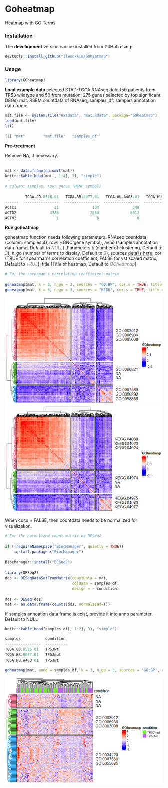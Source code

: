 # **Goheatmap**
Heatmap with GO Terms

### Installation

The **development** version can be installed from GitHub using:

``` r
devtools::install_github("ilwookkim/GOheatmap")
```

### Usage

``` r
library(GOheatmap)
```

**Load example data**
selected STAD-TCGA RNAseq data (50 patients from TP53 wildtype and 50 from mutation; 275 genes selected by top significant DEGs) mat: RSEM countdata of RNAseq, samples_df: samples annotation data frame

``` r 
mat.file <- system.file("extdata", "mat.Rdata", package="GOheatmap")
load(mat.file)
ls()
```

``` r
[1] "mat"        "mat.file"   "samples_df"
```
**Pre-treatment**

Remove NA, if necessary.

``` r

mat <- data.frame(na.omit(mat))
knitr::kable(head(mat[, 1:4], 3), "simple")

# column: samples, row: genes (HGNC symbol)

         TCGA.CD.8536.01   TCGA.BR.8077.01   TCGA.HU.A4G3.01   TCGA.HU.A4H4.01
------  ----------------  ----------------  ----------------  ----------------
ACTC1                 31               104               349                37
ACTG2               4385              2080              6012              1236
ACTN2                  1                 6                 0                 1
```

**Run goheatmap**

goheatmap function needs following parameters. 
RNAseq countdata (column: samples ID, row: HGNC gene symbol), anno (samples annotation data frame, Default to <span style="color:grey">*NULL*</span>) ,Parameters k (number of clustering, Default to <span style="color:grey">*3*</span>), n_go (number of terms to display, Default to <span style="color:grey">*3*</span>), sources [details here](https://biit.cs.ut.ee/gprofiler/page/apis), cor (TRUE for spearman's correlation coefficient, FALSE for vst scaled matrix, Default to <span style="color:grey">*TRUE*</span>), title (Title of heatmap, Default to <span style="color:grey">*GOheatmap*</span>)


``` r
# For the spearman's correlation coefficient matrix

goheatmap(mat, k = 3, n_go = 3, sources = "GO:BP", cor.s = TRUE, title = "GOheatmap")
goheatmap(mat, k = 3, n_go = 3, sources = "KEGG", cor.s = TRUE, title = "GOheatmap")
```

<img src="inst/extdata/example_go.bp.png"/>
<img src="inst/extdata/example_kegg.png"/>


When cor.s = FALSE, then countdata needs to be normalized for visualization.

``` r
# For the normalized count matrix by DESeq2

if (!requireNamespace("BiocManager", quietly = TRUE))
    install.packages("BiocManager")

BiocManager::install("DESeq2")

library(DESeq2)
dds <- DESeqDataSetFromMatrix(countData = mat,
                              colData = samples_df,
                              design = ~ condition)

dds <- DESeq(dds)
mat <- as.data.frame(counts(dds, normalized=T))
```
If samples annoation data frame is exist, provide it into anno parameter. Default to NULL

```r
knitr::kable(head(samples_df[, 1:2], 3), "simple")
```

```r
samples           condition 
----------------  ----------
TCGA.CD.8536.01   TP53wt    
TCGA.BR.8077.01   TP53mut   
TCGA.HU.A4G3.01   TP53wt    
```

```r
goheatmap(mat, anno = samples_df, k = 3, n_go = 3, sources = "GO:BP", cor.s = FALSE, title = "GOheatmap")
```

<img src="inst/extdata/example_go.bp2.png"/>
